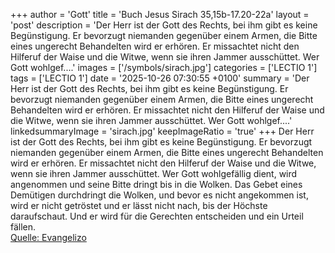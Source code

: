 +++
author = 'Gott'
title = 'Buch Jesus Sirach 35,15b-17.20-22a'
layout = 'post'
description = 'Der Herr ist der Gott des Rechts, bei ihm gibt es keine Begünstigung. Er bevorzugt niemanden gegenüber einem Armen, die Bitte eines ungerecht Behandelten wird er erhören. Er missachtet nicht den Hilferuf der Waise und die Witwe, wenn sie ihren Jammer ausschüttet. Wer Gott wohlgef....'
images = ['/symbols/sirach.jpg']
categories = ['LECTIO 1']
tags = ['LECTIO 1']
date = '2025-10-26 07:30:55 +0100'
summary = 'Der Herr ist der Gott des Rechts, bei ihm gibt es keine Begünstigung. Er bevorzugt niemanden gegenüber einem Armen, die Bitte eines ungerecht Behandelten wird er erhören. Er missachtet nicht den Hilferuf der Waise und die Witwe, wenn sie ihren Jammer ausschüttet. Wer Gott wohlgef....'
linkedsummaryImage = 'sirach.jpg'
keepImageRatio = 'true'
+++
Der Herr ist der Gott des Rechts, bei ihm gibt es keine Begünstigung.
Er bevorzugt niemanden gegenüber einem Armen, die Bitte eines ungerecht Behandelten wird er erhören.
Er missachtet nicht den Hilferuf der Waise und die Witwe, wenn sie ihren Jammer ausschüttet.
Wer Gott wohlgefällig dient, wird angenommen und seine Bitte dringt bis in die Wolken.<!--more-->
Das Gebet eines Demütigen durchdringt die Wolken, und bevor es nicht angekommen ist, wird er nicht getröstet und er lässt nicht nach, bis der Höchste daraufschaut.
Und er wird für die Gerechten entscheiden und ein Urteil fällen.<br> [Quelle: Evangelizo](https://evangeliumtagfuertag.org/DE/gospel)